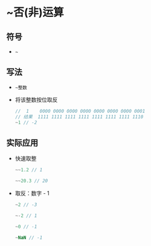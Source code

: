 # \~否(非)运算

## 符号

  - `~`

## 写法

  - `~整数`

  - 将该整数按位取反

    ```js
    //  1    0000 0000 0000 0000 0000 0000 0000 0001
    // 结果  1111 1111 1111 1111 1111 1111 1111 1110
    ~1 // -2
    ```

## 实际应用

  - 快速取整

    ```js
    ~~1.2 // 1

    ~~20.3 // 20
    ```

  - 取反：数字 - 1

    ```js
    ~2 // -3

    ~-2 // 1

    ~0 // -1

    ~NaN // -1
    ```
